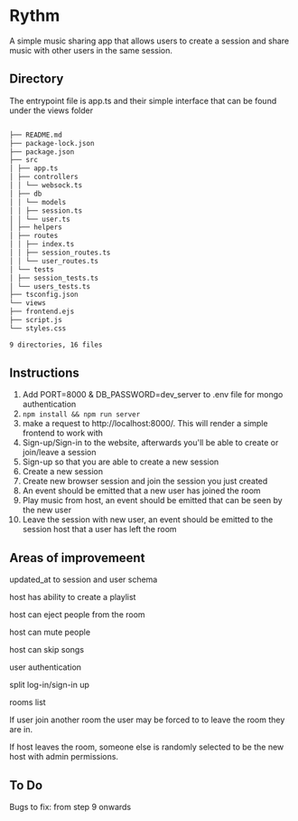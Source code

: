 # Rythm

A simple music sharing app that allows users to create a session and share music with other users in the same session.

## Directory

The entrypoint file is app.ts and their simple interface that can be found under the views folder

```bash

├── README.md
├── package-lock.json
├── package.json
├── src
│ ├── app.ts
│ ├── controllers
│ │ └── websock.ts
│ ├── db
│ │ └── models
│ │ ├── session.ts
│ │ └── user.ts
│ ├── helpers
│ ├── routes
│ │ ├── index.ts
│ │ ├── session_routes.ts
│ │ └── user_routes.ts
│ └── tests
│ ├── session_tests.ts
│ └── users_tests.ts
├── tsconfig.json
└── views
├── frontend.ejs
├── script.js
└── styles.css

9 directories, 16 files
```

## Instructions

1. Add PORT=8000 & DB_PASSWORD=dev_server to .env file for mongo authentication
2. `npm install && npm run server`
3. make a request to http://localhost:8000/. This will render a simple frontend to work with
4. Sign-up/Sign-in to the website, afterwards you'll be able to create or join/leave a session
5. Sign-up so that you are able to create a new session
6. Create a new session
7. Create new browser session and join the session you just created
8. An event should be emitted that a new user has joined the room
9. Play music from host, an event should be emitted that can be seen by the new user
10. Leave the session with new user, an event should be emitted to the session host that a user has left the room

## Areas of improvemeent

updated_at to session and user schema

host has ability to create a playlist

host can eject people from the room

host can mute people

host can skip songs

user authentication

split log-in/sign-in up

rooms list

If user join another room the user may be forced to to leave the room they are in.

If host leaves the room, someone else is randomly selected to be the new host with admin permissions.

## To Do

Bugs to fix:
from step 9 onwards
